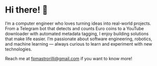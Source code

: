 # Hi there! 👋

I’m a computer engineer who loves turning ideas into real-world projects. From a Telegram bot that detects and counts Euro coins to a YouTube downloader with automated metadata tagging, I enjoy building solutions that make life easier. I’m passionate about software engineering, robotics, and machine learning — always curious to learn and experiment with new technologies.

Reach me at fpmastrorilli@gmail.com if you want to know more!
